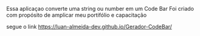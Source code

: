 Essa  aplicaçao converte uma string ou number em um Code Bar 
Foi criado com propósito de amplicar meu portifólio e capacitação 

segue o link https://luan-almeida-dev.github.io/Gerador-CodeBar/
